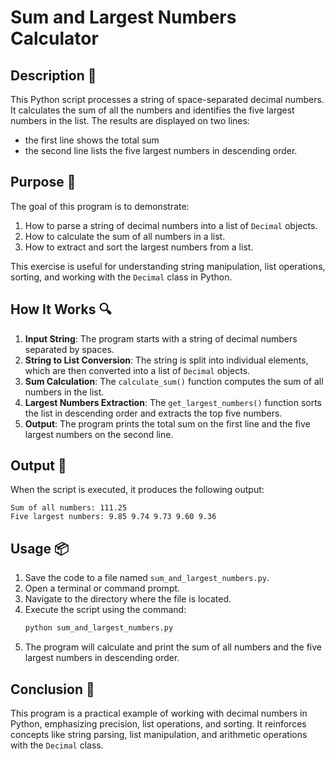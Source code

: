 # Sum and Largest Numbers Calculator

## Description 📝

This Python script processes a string of space-separated decimal numbers.
It calculates the sum of all the numbers and identifies the five largest numbers in the list.
The results are displayed on two lines:

-   the first line shows the total sum
-   the second line lists the five largest numbers in descending order.

## Purpose 🎯

The goal of this program is to demonstrate:

1. How to parse a string of decimal numbers into a list of `Decimal` objects.
2. How to calculate the sum of all numbers in a list.
3. How to extract and sort the largest numbers from a list.

This exercise is useful for understanding string manipulation, list operations, sorting, and working with the `Decimal` class in Python.

## How It Works 🔍

1. **Input String**: The program starts with a string of decimal numbers separated by spaces.
2. **String to List Conversion**: The string is split into individual elements, which are then converted into a list of `Decimal` objects.
3. **Sum Calculation**: The `calculate_sum()` function computes the sum of all numbers in the list.
4. **Largest Numbers Extraction**: The `get_largest_numbers()` function sorts the list in descending order and extracts the top five numbers.
5. **Output**: The program prints the total sum on the first line and the five largest numbers on the second line.

## Output 📜

When the script is executed, it produces the following output:

```
Sum of all numbers: 111.25
Five largest numbers: 9.85 9.74 9.73 9.60 9.36
```

## Usage 📦

1. Save the code to a file named `sum_and_largest_numbers.py`.
2. Open a terminal or command prompt.
3. Navigate to the directory where the file is located.
4. Execute the script using the command:
    ```bash
    python sum_and_largest_numbers.py
    ```
5. The program will calculate and print the sum of all numbers and the five largest numbers in descending order.

## Conclusion 🚀

This program is a practical example of working with decimal numbers in Python, emphasizing precision, list operations, and sorting.
It reinforces concepts like string parsing, list manipulation, and arithmetic operations with the `Decimal` class.
